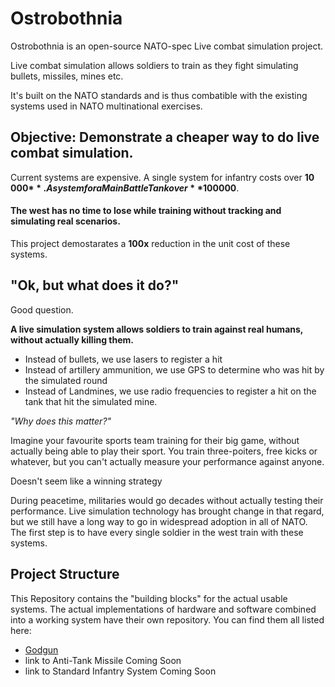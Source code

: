 # Ostrobothnia
Ostrobothnia is an open-source NATO-spec Live combat simulation project.

Live combat simulation allows soldiers to train as they fight simulating bullets, missiles, mines etc.

It's built on the NATO standards and is thus combatible with the existing systems used in NATO multinational exercises.


## Objective: Demonstrate a cheaper way to do live combat simulation.

Current systems are expensive. A single system for infantry costs over **10 000$**. A system for a Main Battle Tank over **100 000$**.

#### The west has no time to lose while training without tracking and simulating real scenarios.

This project demostarates a **100x** reduction in the unit cost of these systems.


## "Ok, but what does it do?"

Good question.

**A live simulation system allows soldiers to train against real humans, without actually killing them.**

- Instead of bullets, we use lasers to register a hit 
- Instead of artillery ammunition, we use GPS to determine who was hit by the simulated round
- Instead of Landmines, we use radio frequencies to register a hit on the tank that hit the simulated mine.

*"Why does this matter?"*

Imagine your favourite sports team training for their big game, without actually being able to play their sport. You train three-poiters, free kicks or whatever, but you can't actually measure your performance against anyone.

Doesn't seem like a winning strategy

During peacetime, militaries would go decades without actually testing their performance. Live simulation technology has brought change in that regard, but we still have a long way to go in widespread adoption in all of NATO. The first step is to have every single soldier in the west train with these systems.


## Project Structure

This Repository contains the "building blocks" for the actual usable systems. The actual implementations of hardware and software combined into a working system have their own repository. You can find them all listed here:

-  [Godgun](https://github.com/t-pie/Ostrobothnia-Godgun)
-  link to Anti-Tank Missile Coming Soon
-  link to Standard Infantry System Coming Soon

